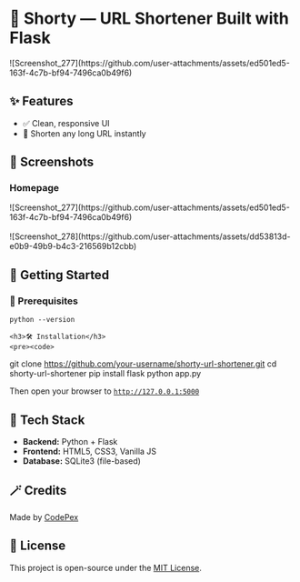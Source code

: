   
</head>
<body>

  <h1>🔗 Shorty — URL Shortener Built with Flask</h1>
  ![Screenshot_277](https://github.com/user-attachments/assets/ed501ed5-163f-4c7b-bf94-7496ca0b49f6)

  <div class="section">
    <h2>✨ Features</h2>
    <ul class="feature-list">
      <li>✅ Clean, responsive UI</li>
      <li>🔗 Shorten any long URL instantly</li>
    </ul>

  </div>

  <div class="section">
    <h2>📸 Screenshots</h2>
    <h3>Homepage</h3>
   ![Screenshot_277](https://github.com/user-attachments/assets/ed501ed5-163f-4c7b-bf94-7496ca0b49f6)
    <br>
    <br>
    ![Screenshot_278](https://github.com/user-attachments/assets/dd53813d-e0b9-49b9-b4c3-216569b12cbb)

    
    
   
  </div>

  <div class="section">
    <h2>🚀 Getting Started</h2>
    <h3>🔧 Prerequisites</h3>
    <pre><code>python --version</code></pre>

    <h3>🛠️ Installation</h3>
    <pre><code>
git clone https://github.com/your-username/shorty-url-shortener.git
cd shorty-url-shortener
pip install flask
python app.py
    </code></pre>
    <p>Then open your browser to <code>http://127.0.0.1:5000</code></p>
  </div>



  <div class="section">
    <h2>🧠 Tech Stack</h2>
    <ul>
      <li><strong>Backend:</strong> Python + Flask</li>
      <li><strong>Frontend:</strong> HTML5, CSS3, Vanilla JS</li>
      <li><strong>Database:</strong> SQLite3 (file-based)</li>
    </ul>
  </div>

  <div class="section">
    <h2>🪄 Credits</h2>
    <p>Made by <a href="https://github.com/codepexv1">CodePex</a></p>
    </div>

  <div class="section">
    <h2>📜 License</h2>
    <p>This project is open-source under the <a href="https://github.com/CodePexV1/ShortLink/blob/main/LICENSE">MIT License</a>.</p>
  </div>

</body>
</html>
